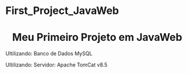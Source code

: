 # First_Project_JavaWeb
<h1 align="center">Meu Primeiro Projeto em JavaWeb</h1>
<p align="left">Ultilizando: Banco de Dados MySQL</p>
<p align="left">Ultilizando: Servidor: Apache TomCat v8.5</p><br />
